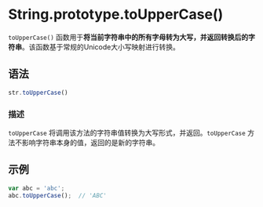 # String.prototype.toUpperCase()

`toUpperCase()` 函数用于**将当前字符串中的所有字母转为大写，并返回转换后的字符串**。该函数基于常规的Unicode大小写映射进行转换。

## 语法

```javascript
str.toUpperCase()
```

### 描述

`toUpperCase` 将调用该方法的字符串值转换为大写形式，并返回。`toUpperCase` 方法不影响字符串本身的值，返回的是新的字符串。

## 示例

```javascript
var abc = 'abc';
abc.toUpperCase();	// 'ABC'
```

